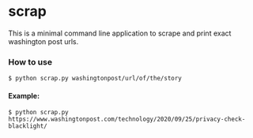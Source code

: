 # scrap

This is a minimal command line application to scrape and print exact washington post urls.


### How to use
```dos
$ python scrap.py washingtonpost/url/of/the/story
```


#### Example:
```dos
$ python scrap.py https://www.washingtonpost.com/technology/2020/09/25/privacy-check-blacklight/
```